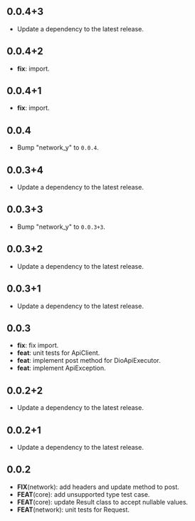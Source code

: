 ## 0.0.4+3

- Update a dependency to the latest release.

## 0.0.4+2

- **fix**: import.

## 0.0.4+1

- **fix**: import.

## 0.0.4

- Bump "network_y" to `0.0.4`.

## 0.0.3+4

- Update a dependency to the latest release.

## 0.0.3+3

- Bump "network_y" to `0.0.3+3`.

## 0.0.3+2

- Update a dependency to the latest release.

## 0.0.3+1

- Update a dependency to the latest release.

## 0.0.3

- **fix**: fix import.
- **feat**: unit tests for ApiClient.
- **feat**: implement post method for DioApiExecutor.
- **feat**: implement ApiException.

## 0.0.2+2

- Update a dependency to the latest release.

## 0.0.2+1

- Update a dependency to the latest release.

## 0.0.2

- **FIX**(network): add headers and update method to post.
- **FEAT**(core): add unsupported type test case.
- **FEAT**(core): update Result class to accept nullable values.
- **FEAT**(network): unit tests for Request.
